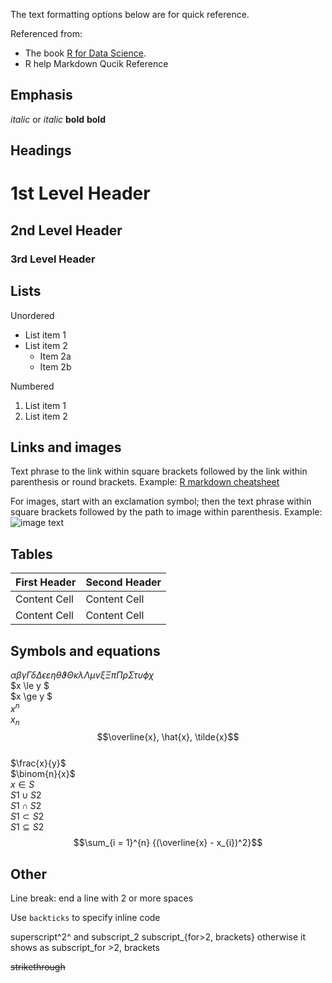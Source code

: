 The text formatting options below are for quick reference. 

Referenced from:
+ The book [R for Data Science](https://r4ds.had.co.nz/index.html).
+ R help Markdown Qucik Reference

Emphasis
------------------------------------------------------------
*italic*  or _italic_
**bold**   __bold__

Headings
------------------------------------------------------------
# 1st Level Header

## 2nd Level Header

### 3rd Level Header

Lists
------------------------------------------------------------
Unordered
  * List item 1
  * List item 2
    + Item 2a
    + Item 2b

Numbered 
  1. List item 1
  2. List item 2

Links and images
------------------------------------------------------------

Text phrase to the link within square brackets followed by the link within parenthesis or round brackets. Example:
[R markdown cheatsheet](https://www.rstudio.com/wp-content/uploads/2015/02/rmarkdown-cheatsheet.pdf)

For images, start with an exclamation symbol; then the text phrase within square brackets followed by the path to image within parenthesis. Example:
![image text](path/to/img.png)

Tables 
------------------------------------------------------------

First Header  | Second Header
------------- | -------------
Content Cell  | Content Cell
Content Cell  | Content Cell

Symbols and equations
------------------------------------------------------------
$\alpha \beta \gamma \Gamma \delta \Delta \epsilon \varepsilon \eta \theta \vartheta \Theta \kappa \lambda \Lambda \mu \nu \xi \Xi \pi \Pi \rho \Sigma \tau \upsilon \phi \chi$  
$x \le y $  
$x \ge y $  
$x^{n}$  
$x_{n}$  
$$\overline{x}, \hat{x}, \tilde{x}$$  
$\frac{x}{y}$  
$\binom{n}{x}$  
$x \in S$  
$S1 \cup S2$  
$S1 \cap S2$  
$S1 \subset S2$  
$S1 \subseteq S2$  
$$\sum_{i = 1}^{n} {(\overline{x} - x_{i})^2}$$

Other  
------------------------------------------------------------  
Line break: end a line with 2 or more spaces  

Use `backticks` to specify inline code  

superscript^2^ and subscript_2 subscript_{for>2, brackets} otherwise it shows as subscript_for >2, brackets  

~~strikethrough~~  
